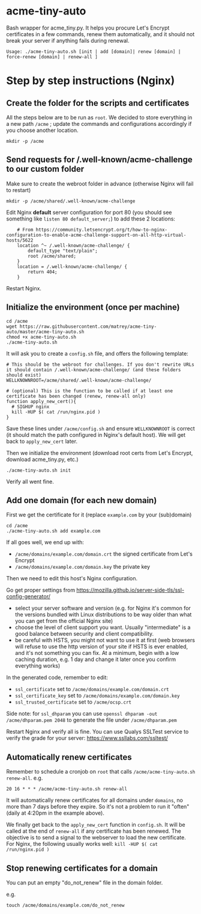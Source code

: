 # acme-tiny-auto
Bash wrapper for acme_tiny.py. It helps you procure Let's Encrypt certificates in a few commands, renew them automatically, and it should not break your server if anything fails during renewal.

```
Usage: ./acme-tiny-auto.sh [init | add [domain]| renew [domain] | force-renew [domain] | renew-all ]
```

# Step by step instructions (Nginx)

## Create the folder for the scripts and certificates

All the steps below are to be run as `root`. We decided to store everything in a new path `/acme` ; update the commands and configurations accordingly if you choose another location.

```
mkdir -p /acme
```

## Send requests for /.well-known/acme-challenge to our custom folder

Make sure to create the webroot folder in advance (otherwise Nginx will fail to restart)

```
mkdir -p /acme/shared/.well-known/acme-challenge
```

Edit Nginx **default** server configuration for port 80 (you should see something like `listen 80 default_server;`) to add these 2 locations:
```   
    # From https://community.letsencrypt.org/t/how-to-nginx-configuration-to-enable-acme-challenge-support-on-all-http-virtual-hosts/5622 
    location ^~ /.well-known/acme-challenge/ {
        default_type "text/plain";
        root /acme/shared;
    }
    location = /.well-known/acme-challenge/ {
        return 404;
    }

```
Restart Nginx.

## Initialize the environment (once per machine)

```
cd /acme
wget https://raw.githubusercontent.com/matrey/acme-tiny-auto/master/acme-tiny-auto.sh
chmod +x acme-tiny-auto.sh
./acme-tiny-auto.sh
```

It will ask you to create a `config.sh` file, and offers the following template:
```
# This should be the webroot for challenges. If you don't rewrite URLs it should contain /.well-known/acme-challenge/ (and these folders should exist)
WELLKNOWNROOT=/acme/shared/.well-known/acme-challenge/

# (optional) This is the function to be called if at least one certificate has been changed (renew, renew-all only)
function apply_new_cert(){
  # SIGHUP nginx
  kill -HUP $( cat /run/nginx.pid )
}
```
Save these lines under `/acme/config.sh` and ensure `WELLKNOWNROOT` is correct (it should match the path configured in Nginx's default host). We will get back to `apply_new_cert` later.

Then we initialize the environment (download root certs from Let's Encrypt, download acme_tiny.py, etc.)
```
./acme-tiny-auto.sh init
```
Verify all went fine.

## Add one domain (for each new domain)

First we get the certificate for it (replace `example.com` by your (sub)domain)
```
cd /acme
./acme-tiny-auto.sh add example.com
```
If all goes well, we end up with:
* `/acme/domains/example.com/domain.crt` the signed certificate from Let's Encrypt
* `/acme/domains/example.com/domain.key` the private key

Then we need to edit this host's Nginx configuration.

Go get proper settings from https://mozilla.github.io/server-side-tls/ssl-config-generator/ 
* select your server software and version (e.g. for Nginx it's common for the versions bundled with Linux distributions to be way older than what you can get from the official Nginx site)
* choose the level of client support you want. Usually "intermediate" is a good balance between security and client compatibility.
* be careful with HSTS, you might not want to use it at first (web browsers will refuse to use the http version of your site if HSTS is ever enabled, and it's not something you can fix. At a minimum, begin with a low caching duration, e.g. 1 day and change it later once you confirm everything works)

In the generated code, remember to edit:
* `ssl_certificate` set to `/acme/domains/example.com/domain.crt`
* `ssl_certificate_key` set to `/acme/domains/example.com/domain.key`
* `ssl_trusted_certificate` set to `/acme/ocsp.crt`

Side note: for `ssl_dhparam` you can use `openssl dhparam -out /acme/dhparam.pem 2048` to generate the file under `/acme/dhparam.pem`

Restart Nginx and verify all is fine. 
You can use Qualys SSLTest service to verify the grade for your server: https://www.ssllabs.com/ssltest/

## Automatically renew certificates

Remember to schedule a cronjob on `root` that calls `/acme/acme-tiny-auto.sh renew-all`.
e.g.
```
20 16 * * * /acme/acme-tiny-auto.sh renew-all
```

It will automatically renew certificates for all domains under `domains`, no more than 7 days before they expire. So it's not a problem to run it "often" (daily at 4:20pm in the example above).

We finally get back to the `apply_new_cert` function in `config.sh`. It will be called at the end of `renew-all` if any certificate has been renewed. The objective is to send a signal to the webserver to load the new certificate.
For Nginx, the following usually works well: `kill -HUP $( cat /run/nginx.pid )`

## Stop renewing certificates for a domain

You can put an empty "do_not_renew" file in the domain folder.

e.g.
```
touch /acme/domains/example.com/do_not_renew
```

